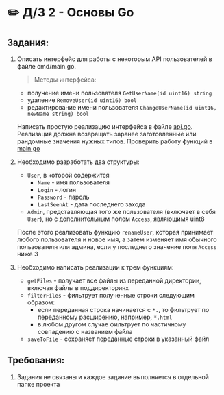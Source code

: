 # ✏️ Д/З 2 - Основы Go

## Задания:

1. Описать интерфейс для работы с некоторым API пользователей в файле cmd/main.go.
   >  Методы интерфейса:
   * получение имени пользователя `GetUserName(id uint16) string`
   * удаление `RemoveUser(id uint16) bool`
   * редактирование имени пользователя `ChangeUserName(id uint16, newName string) bool`

   Написать простую реализацию интерфейса в файле [api.go](./internal/api/api.go). Реализация должна возвращать заранее заготовленные или рандомные значения нужных типов. Проверить работу функций в [main.go](./cmd/task_1/main.go)

2. Необходимо разработать два структуры:
   * `User`, в которой содержится
      * `Name` - имя пользователя
      * `Login` - логин
      * `Password` - пароль
      * `LastSeenAt` - дата последнего захода
   * `Admin`, представляющая того же пользователя (включает в себя `User`), но с дополнительным полем `Access`, являющимя uint8
   
   После этого реализовать функцию `renameUser`, которая принимает любого пользователя и новое имя, а затем изменяет имя обычного пользователя или админа, если у последнего значение поля `Access` ниже 3

3. Необходимо написать реализации к трем функциям:
   * `getFiles` - получает все файлы из переданной директории, включая файлы в поддиректориях
   * `filterFiles` - фильтрует полученные строки следующим образом:
      * если переданная строка начинается с `*.`, то фильтрует по переданному расширению, например, `*.html`
      * в любом другом случае фильтрует по частичному совпадению с названием файла
   * `saveToFile` - сохраняет переданные строки в указанный файл

## Требования:

1. Задания не связаны и каждое задание выполняется в отдельной папке проекта